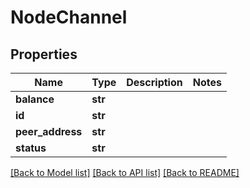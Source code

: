 # NodeChannel

## Properties
Name | Type | Description | Notes
------------ | ------------- | ------------- | -------------
**balance** | **str** |  | 
**id** | **str** |  | 
**peer_address** | **str** |  | 
**status** | **str** |  | 

[[Back to Model list]](../README.md#documentation-for-models) [[Back to API list]](../README.md#documentation-for-api-endpoints) [[Back to README]](../README.md)

